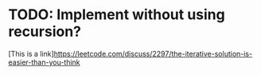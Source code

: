 # TODO: Implement without using recursion?
[This is a link]https://leetcode.com/discuss/2297/the-iterative-solution-is-easier-than-you-think
